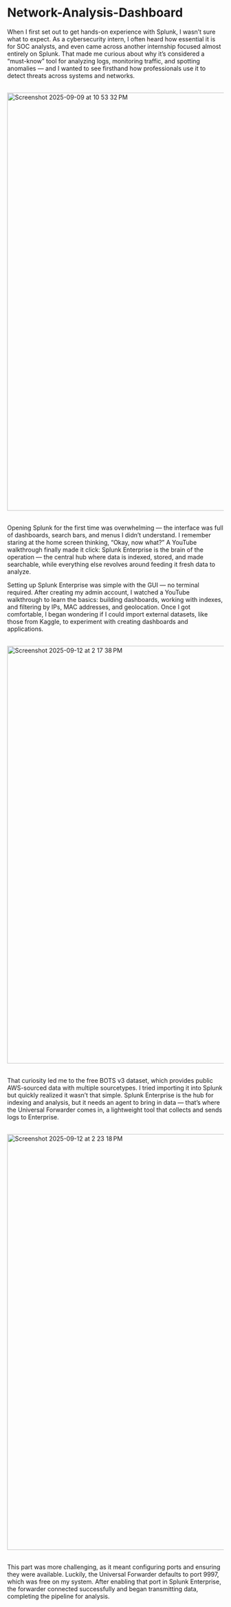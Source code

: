 # Network-Analysis-Dashboard
When I first set out to get hands-on experience with Splunk, I wasn’t sure what to expect. As a cybersecurity intern, I often heard how essential it is for SOC analysts, and even came across another internship focused almost entirely on Splunk. That made me curious about why it’s considered a “must-know” tool for analyzing logs, monitoring traffic, and spotting anomalies — and I wanted to see firsthand how professionals use it to detect threats across systems and networks. <br><br>



<img width="1918" height="971" alt="Screenshot 2025-09-09 at 10 53 32 PM" src="https://github.com/user-attachments/assets/55efaaf6-ab22-4f4c-bdf2-d057550e61a6" /> <br><br>





Opening Splunk for the first time was overwhelming — the interface was full of dashboards, search bars, and menus I didn’t understand. I remember staring at the home screen thinking, “Okay, now what?” A YouTube walkthrough finally made it click: Splunk Enterprise is the brain of the operation — the central hub where data is indexed, stored, and made searchable, while everything else revolves around feeding it fresh data to analyze.

Setting up Splunk Enterprise was simple with the GUI — no terminal required. After creating my admin account, I watched a YouTube walkthrough to learn the basics: building dashboards, working with indexes, and filtering by IPs, MAC addresses, and geolocation. Once I got comfortable, I began wondering if I could import external datasets, like those from Kaggle, to experiment with creating dashboards and applications. <br><br>


<img width="1916" height="970" alt="Screenshot 2025-09-12 at 2 17 38 PM" src="https://github.com/user-attachments/assets/bc87501c-2899-4bda-8127-ffce4f1dd451" /> <br><br>



That curiosity led me to the free BOTS v3 dataset, which provides public AWS-sourced data with multiple sourcetypes. I tried importing it into Splunk but quickly realized it wasn’t that simple. Splunk Enterprise is the hub for indexing and analysis, but it needs an agent to bring in data — that’s where the Universal Forwarder comes in, a lightweight tool that collects and sends logs to Enterprise. <br><br>




<img width="970" height="966" alt="Screenshot 2025-09-12 at 2 23 18 PM" src="https://github.com/user-attachments/assets/6aaef024-c7fd-4da7-b29d-4170db2ea600" /> <br><br>


This part was more challenging, as it meant configuring ports and ensuring they were available. Luckily, the Universal Forwarder defaults to port 9997, which was free on my system. After enabling that port in Splunk Enterprise, the forwarder connected successfully and began transmitting data, completing the pipeline for analysis. <br><br>


 
